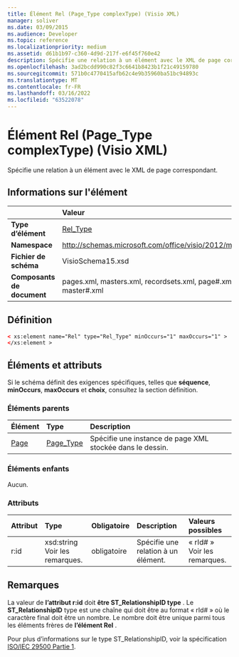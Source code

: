 ```yaml
---
title: Élément Rel (Page_Type complexType) (Visio XML)
manager: soliver
ms.date: 03/09/2015
ms.audience: Developer
ms.topic: reference
ms.localizationpriority: medium
ms.assetid: d61b1b97-c360-4d9d-217f-e6f45f760e42
description: Spécifie une relation à un élément avec le XML de page correspondant.
ms.openlocfilehash: 3ad2bcdd990c82f3c6641b8423b1f21c49159780
ms.sourcegitcommit: 571b0c4770415afb62c4e9b35960ba51bc94893c
ms.translationtype: MT
ms.contentlocale: fr-FR
ms.lasthandoff: 03/16/2022
ms.locfileid: "63522078"
---
```

# <a name="rel-element-page_type-complextype-visio-xml"></a>Élément Rel (Page_Type complexType) (Visio XML)

Spécifie une relation à un élément avec le XML de page correspondant.
  
## <a name="element-information"></a>Informations sur l'élément

||Valeur |
|:-----|:-----|
|**Type d’élément** <br/> |[Rel_Type](rel_type-complextypevisio-xml.md) <br/> |
|**Namespace** <br/> |http://schemas.microsoft.com/office/visio/2012/main  <br/> |
|**Fichier de schéma** <br/> |VisioSchema15.xsd  <br/> |
|**Composants de document** <br/> |pages.xml, masters.xml, recordsets.xml, page#.xml, master#.xml  <br/> |
   
## <a name="definition"></a>Définition

```XML
< xs:element name="Rel" type="Rel_Type" minOccurs="1" maxOccurs="1" >
</xs:element >
```

## <a name="elements-and-attributes"></a>Éléments et attributs

Si le schéma définit des exigences spécifiques, telles que **séquence**, **minOccurs**, **maxOccurs** et **choix**, consultez la section définition. 
  
### <a name="parent-elements"></a>Éléments parents

|**Élément**|**Type**|**Description**|
|:-----|:-----|:-----|
|[Page](page-element-pages_type-complextypevisio-xml.md) <br/> |[Page_Type](page_type-complextypevisio-xml.md) <br/> |Spécifie une instance de page XML stockée dans le dessin. |
   
### <a name="child-elements"></a>Éléments enfants

Aucun.
  
### <a name="attributes"></a>Attributs

|**Attribut**|**Type**|**Obligatoire**|**Description**|**Valeurs possibles**|
|:-----|:-----|:-----|:-----|:-----|
|r:id  <br/> |xsd:string  <br/> Voir les remarques. |obligatoire  <br/> |Spécifie une relation à un élément. |« rId# »  <br/> Voir les remarques. |
   
## <a name="remarks"></a>Remarques

La valeur de **l’attribut r:id** doit **être ST_RelationshipID type** . Le **ST_RelationshipID** type est une chaîne qui doit être au format « rId# » où le caractère final doit être un nombre. Le nombre doit être unique parmi tous les éléments frères de **l’élément Rel** . 
  
Pour plus d’informations sur le type ST_RelationshipID, voir la spécification [ISO/IEC 29500 Partie 1](https://www.iso.org/iso/home/store/catalogue_tc/catalogue_detail.md?csnumber=61750).
  

